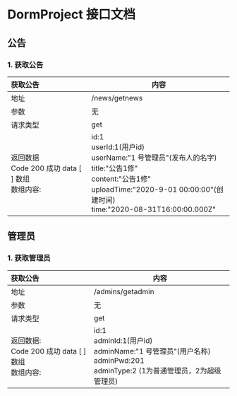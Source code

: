 # DormProject 接口文档

## 公告

### 1. 获取公告

| 获取公告                                                    | 内容                                                         |
| :---------------------------------------------------------- | ------------------------------------------------------------ |
| 地址                                                        | /news/getnews                                                |
| 参数                                                        | 无                                                           |
| 请求类型                                                    | get                                                          |
| 返回数据<br/>Code 200 成功 data [ ] 数组<br/>数组内容:<br/> | id:1<br/>userId:1(用户id)<br/>userName:"1 号管理员"(发布人的名字)<br/>title:"公告1修"<br/>content:"公告1修"<br/>uploadTime:"2020-9-01 00:00:00"(创建时间)<br/>time:"2020-08-31T16:00:00.000Z"<br/> |

## 管理员

### 1. 获取管理员

| 获取公告                                                     | 内容                                                         |
| :----------------------------------------------------------- | ------------------------------------------------------------ |
| 地址                                                         | /admins/getadmin                                             |
| 参数                                                         | 无                                                           |
| 请求类型                                                     | get                                                          |
| 返回数据:<br/>Code 200 成功 data [ ] 数组<br/>数组内容:<br/> | id:1<br/>adminId:1(用户id)<br/>adminName:"1 号管理员"(用户名称)<br/>adminPwd:201<br/>adminType:2 (1为普通管理员，2为超级管理员)<br/> |

